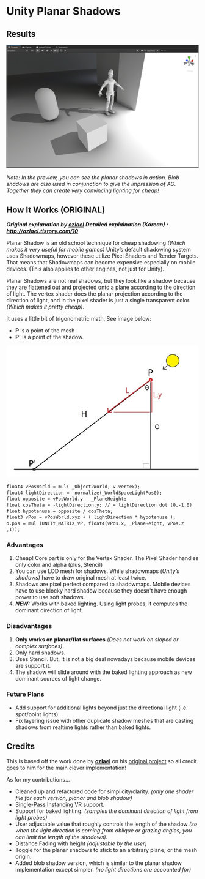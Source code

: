 # Unity Planar Shadows

## Results

![image](GithubContent/preview.png)

*Note: In the preview, you can see the planar shadows in action. Blob shadows are also used in conjunction to give the impression of AO. Together they can create very convincing lighting for cheap!*

## How It Works (ORIGINAL)

***Original explanation by [ozlael](https://github.com/ozlael)***
***Detailed explaination (Korean) : http://ozlael.tistory.com/10***

Planar Shadow is an old school technique for cheap shadowing *(Which makes it very useful for mobile games)* Unity’s default shadowing system uses Shadowmaps, however these utilize Pixel Shaders and Render Targets. That means that Shadowmaps can become expensive especially on mobile devices. (This also applies to other engines, not just for Unity).

Planar Shadows are not real shadows, but they look like a shadow because they are flattened out and projected onto a plane according to the direction of light. The vertex shader does the planar projection according to the direction of light, and in the pixel shader is just a single transparent color. *(Which makes it pretty cheap)*.

It uses a little bit of trigonometric math. See image below: 

- **P** is a point of the mesh 
- **P'** is a point of the shadow. 

![image](GithubContent/alittlebitmath.jpg)

```
float4 vPosWorld = mul( _Object2World, v.vertex);
float4 lightDirection = -normalize(_WorldSpaceLightPos0); 
float opposite = vPosWorld.y - _PlaneHeight;
float cosTheta = -lightDirection.y;	// = lightDirection dot (0,-1,0)
float hypotenuse = opposite / cosTheta;
float3 vPos = vPosWorld.xyz + ( lightDirection * hypotenuse );
o.pos = mul (UNITY_MATRIX_VP, float4(vPos.x, _PlaneHeight, vPos.z ,1));  
```

### Advantages
1. Cheap! Core part is only for the Vertex Shader. The Pixel Shader handles only color and alpha (plus, Stencil)
2. You can use LOD mesh for shadows. While shadowmaps *(Unity’s shadows)* have to draw original mesh at least twice.
3. Shadows are pixel perfect compared to shadowmaps. Mobile devices have to use blocky hard shadow because they doesn't have enough power to use soft shadows.
4. ***NEW:*** Works with baked lighting. Using light probes, it computes the dominant direction of light.

### Disadvantages
1. **Only works on planar/flat surfaces** *(Does not work on sloped or complex surfaces)*.
2. Only hard shadows.
3. Uses Stencil. But, It is not a big deal nowadays because mobile devices are support it.
4. The shadow will slide around with the baked lighting approach as new dominant sources of light change.

### Future Plans
- Add support for additional lights beyond just the directional light (i.e. spot/point lights).
- Fix layering issue with other duplicate shadow meshes that are casting shadows from realtime lights rather than baked lights.

## Credits

This is based off the work done by **[ozlael](https://github.com/ozlael)** on his [original project](https://github.com/ozlael/PlannarShadowForUnity) so all credit goes to him for the main clever implementation!

As for my contributions... 

- Cleaned up and refactored code for simplicity/clarity. *(only one shader file for each version, planar and blob shadow)*
- [Single-Pass Instancing](https://docs.unity3d.com/Manual/SinglePassInstancing.html) VR support. 
- Support for baked lighting. *(samples the dominant direction of light from light probes)*
- User adjustable value that roughly controls the length of the shadow *(so when the light direction is coming from oblique or grazing angles, you can limit the length of the shadows).*
- Distance Fading with height *(adjustable by the user)*
- Toggle for the planar shadows to stick to an arbitrary plane, or the mesh origin.
- Added blob shadow version, which is similar to the planar shadow implementation except simpler. *(no light directions are accounted for)*
